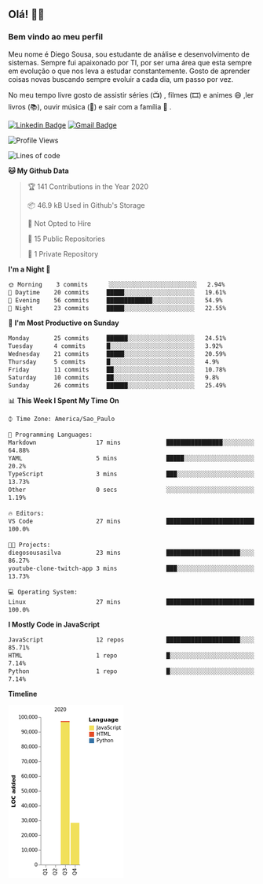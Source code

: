 ## Olá! 👋😁
### Bem vindo ao meu perfil 

Meu nome é Diego Sousa, sou estudante de análise e desenvolvimento de sistemas. Sempre fui apaixonado por TI, por ser uma área que esta sempre em evolução o que nos leva a estudar constantemente. Gosto de aprender coisas novas buscando sempre evoluir a cada dia, um passo por vez.

No meu tempo livre gosto de assistir séries (📺) , filmes (🎞️) e animes 😄 ,ler livros (📚), ouvir música (🎵) e sair com a família  👯 .


[![Linkedin Badge](https://img.shields.io/badge/-LinkedIn-blue?style=flat-square&logo=Linkedin&logoColor=white&link=https://www.linkedin.com/in/diego-sousa-dev)]( https://www.linkedin.com/in/diego-sousa-dev)
[![Gmail Badge](https://img.shields.io/badge/-Gmail-c14438?style=flat-square&logo=Gmail&logoColor=white&link=mailto:derickbenji2@gmail.com)](mailto:derickbenji2@gmail.com)


<!--START_SECTION:waka-->
![Profile Views](http://img.shields.io/badge/Profile%20Views-138-blue)

![Lines of code](https://img.shields.io/badge/From%20Hello%20World%20I%27ve%20Written-125661%20lines%20of%20code-blue)

**🐱 My Github Data** 

> 🏆 141 Contributions in the Year 2020
 > 
> 📦 46.9 kB Used in Github's Storage 
 > 
> 🚫 Not Opted to Hire
 > 
> 📜 15 Public Repositories 
 > 
> 🔑 1 Private Repository 
 > 
**I'm a Night 🦉** 

```text
🌞 Morning    3 commits      ░░░░░░░░░░░░░░░░░░░░░░░░░   2.94% 
🌆 Daytime    20 commits     █████░░░░░░░░░░░░░░░░░░░░   19.61% 
🌃 Evening    56 commits     █████████████░░░░░░░░░░░░   54.9% 
🌙 Night      23 commits     █████░░░░░░░░░░░░░░░░░░░░   22.55%

```
📅 **I'm Most Productive on Sunday** 

```text
Monday       25 commits     ██████░░░░░░░░░░░░░░░░░░░   24.51% 
Tuesday      4 commits      █░░░░░░░░░░░░░░░░░░░░░░░░   3.92% 
Wednesday    21 commits     █████░░░░░░░░░░░░░░░░░░░░   20.59% 
Thursday     5 commits      █░░░░░░░░░░░░░░░░░░░░░░░░   4.9% 
Friday       11 commits     ██░░░░░░░░░░░░░░░░░░░░░░░   10.78% 
Saturday     10 commits     ██░░░░░░░░░░░░░░░░░░░░░░░   9.8% 
Sunday       26 commits     ██████░░░░░░░░░░░░░░░░░░░   25.49%

```


📊 **This Week I Spent My Time On** 

```text
⌚︎ Time Zone: America/Sao_Paulo

💬 Programming Languages: 
Markdown                 17 mins             ████████████████░░░░░░░░░   64.88% 
YAML                     5 mins              █████░░░░░░░░░░░░░░░░░░░░   20.2% 
TypeScript               3 mins              ███░░░░░░░░░░░░░░░░░░░░░░   13.73% 
Other                    0 secs              ░░░░░░░░░░░░░░░░░░░░░░░░░   1.19%

🔥 Editors: 
VS Code                  27 mins             █████████████████████████   100.0%

🐱‍💻 Projects: 
diegosousasilva          23 mins             █████████████████████░░░░   86.27% 
youtube-clone-twitch-app 3 mins              ███░░░░░░░░░░░░░░░░░░░░░░   13.73%

💻 Operating System: 
Linux                    27 mins             █████████████████████████   100.0%

```

**I Mostly Code in JavaScript** 

```text
JavaScript               12 repos            █████████████████████░░░░   85.71% 
HTML                     1 repo              █░░░░░░░░░░░░░░░░░░░░░░░░   7.14% 
Python                   1 repo              █░░░░░░░░░░░░░░░░░░░░░░░░   7.14%

```


**Timeline**

![Chart not found](https://raw.githubusercontent.com/DiegoSousaSilva/DiegoSousaSilva/master/charts/bar_graph.png) 


<!--END_SECTION:waka-->
